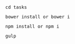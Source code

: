 <pre>cd tasks</pre>
<pre>bower install or bower i</pre>
<pre>npm install or npm i</pre>
<pre>gulp</pre>
